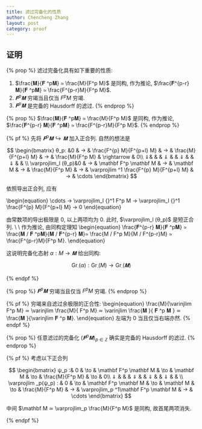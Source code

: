 ```yaml
---
title: 滤过完备化的性质
author: Chencheng Zhang
layout: post
category: proof
---
```


## 证明

{% prop %}
滤过完备化具有如下重要的性质:

1. $\frac{𝐌}{𝐅 ^p𝐌} ≃ \frac{M}{F^p M}$ 是同构, 作为推论, $\frac{𝐅^{p-r} 𝐌}{𝐅 ^p𝐌} ≃ \frac{F^{p-r}M}{F^p M}$.
2. $𝐅^p𝐌$ 穷竭当且仅当 $F^p M$ 穷竭.
3. $𝐅^p 𝐌$ 是完备的 Hausdorff 的滤过.
{% endprop %}

{% prop %}
$\frac{𝐌}{𝐅 ^p𝐌} ≃ \frac{M}{F^p M}$ 是同构, 作为推论, $\frac{𝐅^{p-r} 𝐌}{𝐅 ^p𝐌} ≃ \frac{F^{p-r}M}{F^p M}$.
{% endprop %}

{% pf %}
先将 $𝐅^p𝐌 ↪ 𝐌$ 加入正合列. 自然的想法是

$$
\begin{bmatrix}
θ_p: &0 & →  & \frac{F^{p} M}{F^{p+l} M} & →  & \frac{M}{F^{p+l} M} & →  & \frac{M}{F^p M} & \rightarrow  & 0\\
⇓& &  & ⇓ &  & ⇓  &  & ⇓ &  & \\
\varprojlim_l (θ_p)&0 & → & \mathbf F^p \mathbf M & → & \mathbf M & → & \frac{M}{F^p M} & → & \varprojlim ^1 \frac{F^{p} M}{F^{p+l} M} & → & \cdots
\end{bmatrix}
$$

依照导出正合列, 应有

\begin{equation}
    \cdots → \varprojlim_l {}^1 F^p M → \varprojlim_l {}^1 \frac{F^{p} M}{F^{p+l} M} → 0
\end{equation}

由常数项的导出极限是 $0$, 以上两项均为 $0$. 此时, $\varprojlim_l (θ_p)$ 是短正合列.
\\
\\
作为推论, 由同构定理知
\begin{equation}
   \frac{𝐅^{p-r} 𝐌}{𝐅 ^p𝐌} ≃ \frac{𝐌 / 𝐅 ^p𝐌}{𝐌 / 𝐅^{p-r} 𝐌}≃ \frac{M / F^p M}{M / F^{p-r}M} ≃ \frac{F^{p-r}M}{F^p M}.
\end{equation}

这说明完备化态射 $α : M → 𝐌$ 给出同构:

$$
\mathrm{Gr}_∙(α) : \mathrm{Gr}_∙(M) → \mathrm{Gr}_∙(𝐌)
$$

{% endpf %}

{% prop %}
$𝐅^p𝐌$ 穷竭当且仅当 $F^p M$ 穷竭.
{% endprop %}

{% pf %}
穷竭来自滤过余极限的正合性:
\begin{equation}
   \frac{M}{\varinjlim F^p M} ≃ \varinjlim \frac{M}{ F^p M} ≃ \varinjlim \frac{𝐌 }{ 𝐅 ^p 𝐌 } ≃ \frac{𝐌 }{\varinjlim 𝐅 ^p 𝐌}.
\end{equation}
左端为 $0$ 当且仅当右端亦然.
{% endpf %}

{% prop %}
任意滤过的完备化 $(𝐅^p 𝐌)_{p ∈ ℤ}$ 确实是完备的 Hausdorff 的滤过.
{% endprop %}

{% pf %}
考虑以下正合列

$$
\begin{bmatrix}
ψ_p :&    0 & \to & \mathbf F^p \mathbf M & \to & \mathbf M & \to & \frac{M}{F^p M} & \to & 0\\
⇓ &    &  & ⇓ &  & ⇓ & & ⇓ &  & \\
\varprojlim _p(ψ_p) : &  0 & \to & \mathbf F^p \mathbf M & \to & \mathbf M & \to & \frac{M}{F^p M} & → & \varprojlim_p ^1\mathbf F^p \mathbf M & → & \cdots
\end{bmatrix}
$$

中间 $\mathbf M ≃ \varprojlim_p \frac{M}{F^p M}$ 是同构, 故首尾两项消失.

{% endpf %}
